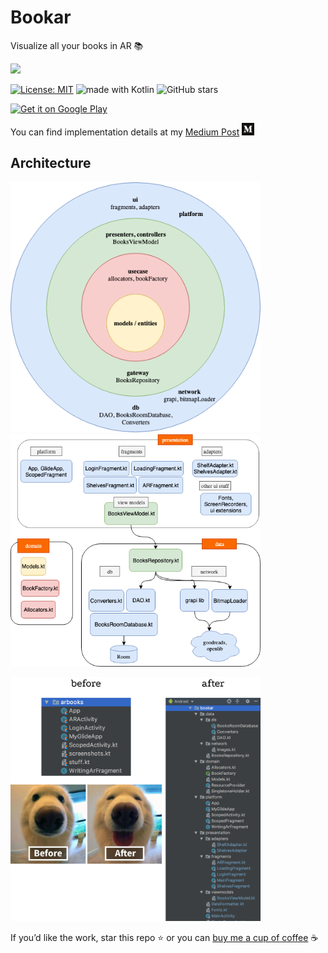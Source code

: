 # Bookar
Visualize all your books in AR 📚

![](img/group.png)

[![License: MIT](https://img.shields.io/badge/License-MIT-yellow.svg)](https://opensource.org/licenses/MIT)
<img src="https://img.shields.io/badge/made%20with-kotlin-blue.svg" alt="made with Kotlin">
![GitHub stars](https://img.shields.io/github/stars/intmainreturn00/Bookar.svg?style=social)

<a href="https://play.google.com/store/apps/details?id=com.intmainreturn00.bookar" target="_blank">
<img src="https://play.google.com/intl/en_us/badges/images/generic/en-play-badge.png" alt="Get it on Google Play" height="90"/></a>

You can find implementation details at my [Medium Post](https://medium.com/@intmainreturn00/all-my-books-in-ar-c4d740a3ecbb) <img src="https://github.com/Medium/medium-logos/blob/master/monogram/Monogram.png" width="20">

## Architecture
<img src="img/clean.png" width="400"/></a><img src="img/clean_mvvm.png" width="400"/></a>

<img src="img/comparison.png" width="400"/></a>

If you’d like the work, star this repo ⭐️ or you can [buy me a cup of coffee](http://ko-fi.com/intmainreturn00) ☕️
